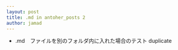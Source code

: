 ```yaml
---
layout: post
title: .md in antoher_posts 2
author: jamad
---
```


<link rel="stylesheet" type="text/css" href="/assets/css/theme.css">
 
* .md　ファイルを別のフォルダ内に入れた場合のテスト  duplicate
